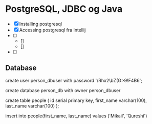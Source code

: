 # PostgreSQL, JDBC og Java

* [x] Installing postgresql
* [x] Accessing postgresql fra Intellij
* [ ]
  * []
  * []
* [ ]
  

## Database

  create user person_dbuser with password '/Rhx2\bZ(G>9!F4B6';

  create database person_db with owner person_dbuser

  create table people (
  id serial primary key,
  first_name varchar(100),
  last_name varchar(100)
  );

insert into people(first_name, last_name) values ('Mikail', 'Qureshi')